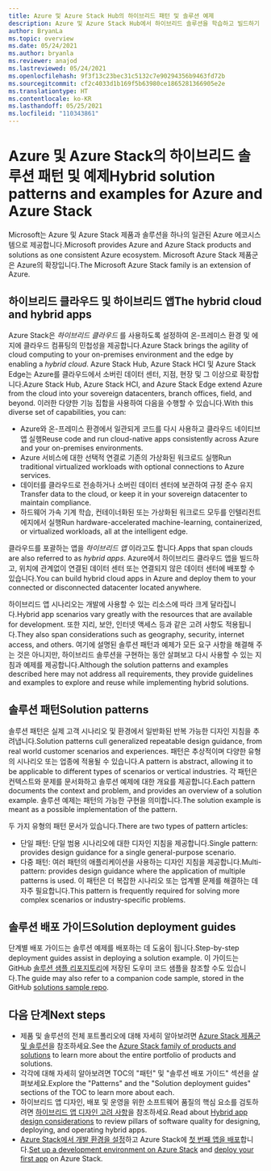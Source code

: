 ```yaml
---
title: Azure 및 Azure Stack Hub의 하이브리드 패턴 및 솔루션 예제
description: Azure 및 Azure Stack Hub에서 하이브리드 솔루션을 학습하고 빌드하기 위한 하이브리드 패턴 및 솔루션 예제를 소개합니다.
author: BryanLa
ms.topic: overview
ms.date: 05/24/2021
ms.author: bryanla
ms.reviewer: anajod
ms.lastreviewed: 05/24/2021
ms.openlocfilehash: 9f3f13c23bec31c5132c7e90294356b9463fd72b
ms.sourcegitcommit: cf2c4033d1b169f5b63980ce1865281366905e2e
ms.translationtype: HT
ms.contentlocale: ko-KR
ms.lasthandoff: 05/25/2021
ms.locfileid: "110343861"
---
```

# <a name="hybrid-solution-patterns-and-examples-for-azure-and-azure-stack"></a><span data-ttu-id="c608c-103">Azure 및 Azure Stack의 하이브리드 솔루션 패턴 및 예제</span><span class="sxs-lookup"><span data-stu-id="c608c-103">Hybrid solution patterns and examples for Azure and Azure Stack</span></span>

<span data-ttu-id="c608c-104">Microsoft는 Azure 및 Azure Stack 제품과 솔루션을 하나의 일관된 Azure 에코시스템으로 제공합니다.</span><span class="sxs-lookup"><span data-stu-id="c608c-104">Microsoft provides Azure and Azure Stack products and solutions as one consistent Azure ecosystem.</span></span> <span data-ttu-id="c608c-105">Microsoft Azure Stack 제품군은 Azure의 확장입니다.</span><span class="sxs-lookup"><span data-stu-id="c608c-105">The Microsoft Azure Stack family is an extension of Azure.</span></span>

## <a name="the-hybrid-cloud-and-hybrid-apps"></a><span data-ttu-id="c608c-106">하이브리드 클라우드 및 하이브리드 앱</span><span class="sxs-lookup"><span data-stu-id="c608c-106">The hybrid cloud and hybrid apps</span></span>

<span data-ttu-id="c608c-107">Azure Stack은 *하이브리드 클라우드* 를 사용하도록 설정하여 온-프레미스 환경 및 에지에 클라우드 컴퓨팅의 민첩성을 제공합니다.</span><span class="sxs-lookup"><span data-stu-id="c608c-107">Azure Stack brings the agility of cloud computing to your on-premises environment and the edge by enabling a *hybrid cloud*.</span></span> <span data-ttu-id="c608c-108">Azure Stack Hub, Azure Stack HCI 및 Azure Stack Edge는 Azure를 클라우드에서 소버린 데이터 센터, 지점, 현장 및 그 이상으로 확장합니다.</span><span class="sxs-lookup"><span data-stu-id="c608c-108">Azure Stack Hub, Azure Stack HCI, and Azure Stack Edge extend Azure from the cloud into your sovereign datacenters, branch offices, field, and beyond.</span></span> <span data-ttu-id="c608c-109">이러한 다양한 기능 집합을 사용하여 다음을 수행할 수 있습니다.</span><span class="sxs-lookup"><span data-stu-id="c608c-109">With this diverse set of capabilities, you can:</span></span>

- <span data-ttu-id="c608c-110">Azure와 온-프레미스 환경에서 일관되게 코드를 다시 사용하고 클라우드 네이티브 앱 실행</span><span class="sxs-lookup"><span data-stu-id="c608c-110">Reuse code and run cloud-native apps consistently across Azure and your on-premises environments.</span></span>
- <span data-ttu-id="c608c-111">Azure 서비스에 대한 선택적 연결로 기존의 가상화된 워크로드 실행</span><span class="sxs-lookup"><span data-stu-id="c608c-111">Run traditional virtualized workloads with optional connections to Azure services.</span></span>
- <span data-ttu-id="c608c-112">데이터를 클라우드로 전송하거나 소버린 데이터 센터에 보관하여 규정 준수 유지</span><span class="sxs-lookup"><span data-stu-id="c608c-112">Transfer data to the cloud, or keep it in your sovereign datacenter to maintain compliance.</span></span>
- <span data-ttu-id="c608c-113">하드웨어 가속 기계 학습, 컨테이너화된 또는 가상화된 워크로드 모두를 인텔리전트 에지에서 실행</span><span class="sxs-lookup"><span data-stu-id="c608c-113">Run hardware-accelerated machine-learning, containerized, or virtualized workloads, all at the intelligent edge.</span></span>

<span data-ttu-id="c608c-114">클라우드를 포괄하는 앱을 *하이브리드 앱* 이라고도 합니다.</span><span class="sxs-lookup"><span data-stu-id="c608c-114">Apps that span clouds are also referred to as *hybrid apps*.</span></span> <span data-ttu-id="c608c-115">Azure에서 하이브리드 클라우드 앱을 빌드하고, 위치에 관계없이 연결된 데이터 센터 또는 연결되지 않은 데이터 센터에 배포할 수 있습니다.</span><span class="sxs-lookup"><span data-stu-id="c608c-115">You can build hybrid cloud apps in Azure and deploy them to your connected or disconnected datacenter located anywhere.</span></span>

<span data-ttu-id="c608c-116">하이브리드 앱 시나리오는 개발에 사용할 수 있는 리소스에 따라 크게 달라집니다.</span><span class="sxs-lookup"><span data-stu-id="c608c-116">Hybrid app scenarios vary greatly with the resources that are available for development.</span></span> <span data-ttu-id="c608c-117">또한 지리, 보안, 인터넷 액세스 등과 같은 고려 사항도 적용됩니다.</span><span class="sxs-lookup"><span data-stu-id="c608c-117">They also span considerations such as geography, security, internet access, and others.</span></span> <span data-ttu-id="c608c-118">여기에 설명된 솔루션 패턴과 예제가 모든 요구 사항을 해결해 주는 것은 아니지만, 하이브리드 솔루션을 구현하는 동안 살펴보고 다시 사용할 수 있는 지침과 예제를 제공합니다.</span><span class="sxs-lookup"><span data-stu-id="c608c-118">Although the solution patterns and examples described here may not address all requirements, they provide guidelines and examples to explore and reuse while implementing hybrid solutions.</span></span>

## <a name="solution-patterns"></a><span data-ttu-id="c608c-119">솔루션 패턴</span><span class="sxs-lookup"><span data-stu-id="c608c-119">Solution patterns</span></span>

<span data-ttu-id="c608c-120">솔루션 패턴은 실제 고객 시나리오 및 환경에서 일반화된 반복 가능한 디자인 지침을 추려냅니다.</span><span class="sxs-lookup"><span data-stu-id="c608c-120">Solution patterns cull generalized repeatable design guidance, from real world customer scenarios and experiences.</span></span> <span data-ttu-id="c608c-121">패턴은 추상적이며 다양한 유형의 시나리오 또는 업종에 적용될 수 있습니다.</span><span class="sxs-lookup"><span data-stu-id="c608c-121">A pattern is abstract, allowing it to be applicable to different types of scenarios or vertical industries.</span></span> <span data-ttu-id="c608c-122">각 패턴은 컨텍스트와 문제를 문서화하고 솔루션 예제에 대한 개요를 제공합니다.</span><span class="sxs-lookup"><span data-stu-id="c608c-122">Each pattern documents the context and problem, and provides an overview of a solution example.</span></span> <span data-ttu-id="c608c-123">솔루션 예제는 패턴의 가능한 구현을 의미합니다.</span><span class="sxs-lookup"><span data-stu-id="c608c-123">The solution example is meant as a possible implementation of the pattern.</span></span>

<span data-ttu-id="c608c-124">두 가지 유형의 패턴 문서가 있습니다.</span><span class="sxs-lookup"><span data-stu-id="c608c-124">There are two types of pattern articles:</span></span>

- <span data-ttu-id="c608c-125">단일 패턴: 단일 범용 시나리오에 대한 디자인 지침을 제공합니다.</span><span class="sxs-lookup"><span data-stu-id="c608c-125">Single pattern: provides design guidance for a single general-purpose scenario.</span></span>
- <span data-ttu-id="c608c-126">다중 패턴: 여러 패턴의 애플리케이션을 사용하는 디자인 지침을 제공합니다.</span><span class="sxs-lookup"><span data-stu-id="c608c-126">Multi-pattern: provides design guidance where the application of multiple patterns is used.</span></span> <span data-ttu-id="c608c-127">이 패턴은 더 복잡한 시나리오 또는 업계별 문제를 해결하는 데 자주 필요합니다.</span><span class="sxs-lookup"><span data-stu-id="c608c-127">This pattern is frequently required for solving more complex scenarios or industry-specific problems.</span></span>

## <a name="solution-deployment-guides"></a><span data-ttu-id="c608c-128">솔루션 배포 가이드</span><span class="sxs-lookup"><span data-stu-id="c608c-128">Solution deployment guides</span></span>

<span data-ttu-id="c608c-129">단계별 배포 가이드는 솔루션 예제를 배포하는 데 도움이 됩니다.</span><span class="sxs-lookup"><span data-stu-id="c608c-129">Step-by-step deployment guides assist in deploying a solution example.</span></span> <span data-ttu-id="c608c-130">이 가이드는 GitHub [솔루션 샘플 리포지토리](https://github.com/Azure-Samples/azure-intelligent-edge-patterns)에 저장된 도우미 코드 샘플을 참조할 수도 있습니다.</span><span class="sxs-lookup"><span data-stu-id="c608c-130">The guide may also refer to a companion code sample, stored in the GitHub [solutions sample repo](https://github.com/Azure-Samples/azure-intelligent-edge-patterns).</span></span>

## <a name="next-steps"></a><span data-ttu-id="c608c-131">다음 단계</span><span class="sxs-lookup"><span data-stu-id="c608c-131">Next steps</span></span>

- <span data-ttu-id="c608c-132">제품 및 솔루션의 전체 포트폴리오에 대해 자세히 알아보려면 [Azure Stack 제품군 및 솔루션](/azure-stack)을 참조하세요.</span><span class="sxs-lookup"><span data-stu-id="c608c-132">See the [Azure Stack family of products and solutions](/azure-stack) to learn more about the entire portfolio of products and solutions.</span></span>
- <span data-ttu-id="c608c-133">각각에 대해 자세히 알아보려면 TOC의 "패턴" 및 "솔루션 배포 가이드" 섹션을 살펴보세요.</span><span class="sxs-lookup"><span data-stu-id="c608c-133">Explore the "Patterns" and the "Solution deployment guides" sections of the TOC to learn more about each.</span></span>
- <span data-ttu-id="c608c-134">하이브리드 앱 디자인, 배포 및 운영을 위한 소프트웨어 품질의 핵심 요소를 검토하려면 [하이브리드 앱 디자인 고려 사항](overview-app-design-considerations.md)을 참조하세요.</span><span class="sxs-lookup"><span data-stu-id="c608c-134">Read about [Hybrid app design considerations](overview-app-design-considerations.md) to review pillars of software quality for designing, deploying, and operating hybrid apps.</span></span>
- <span data-ttu-id="c608c-135">[Azure Stack에서 개발 환경을 설정](/azure-stack/user/azure-stack-dev-start)하고 Azure Stack에 [첫 번째 앱을 배포](/azure-stack/user/azure-stack-dev-start-deploy-app)합니다.</span><span class="sxs-lookup"><span data-stu-id="c608c-135">[Set up a development environment on Azure Stack](/azure-stack/user/azure-stack-dev-start) and [deploy your first app](/azure-stack/user/azure-stack-dev-start-deploy-app) on Azure Stack.</span></span>
